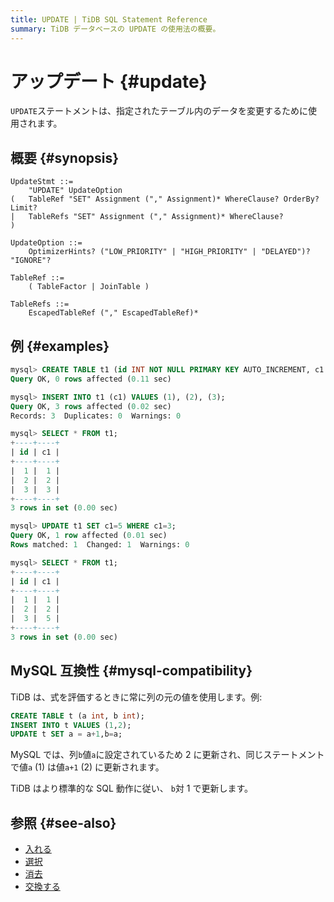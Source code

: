 ```yaml
---
title: UPDATE | TiDB SQL Statement Reference
summary: TiDB データベースの UPDATE の使用法の概要。
---
```


# アップデート {#update}

`UPDATE`ステートメントは、指定されたテーブル内のデータを変更するために使用されます。

## 概要 {#synopsis}

```ebnf+diagram
UpdateStmt ::=
    "UPDATE" UpdateOption
(   TableRef "SET" Assignment ("," Assignment)* WhereClause? OrderBy? Limit?
|   TableRefs "SET" Assignment ("," Assignment)* WhereClause?
)

UpdateOption ::=
    OptimizerHints? ("LOW_PRIORITY" | "HIGH_PRIORITY" | "DELAYED")? "IGNORE"?

TableRef ::=
    ( TableFactor | JoinTable )

TableRefs ::=
    EscapedTableRef ("," EscapedTableRef)*
```

## 例 {#examples}

```sql
mysql> CREATE TABLE t1 (id INT NOT NULL PRIMARY KEY AUTO_INCREMENT, c1 INT NOT NULL);
Query OK, 0 rows affected (0.11 sec)

mysql> INSERT INTO t1 (c1) VALUES (1), (2), (3);
Query OK, 3 rows affected (0.02 sec)
Records: 3  Duplicates: 0  Warnings: 0

mysql> SELECT * FROM t1;
+----+----+
| id | c1 |
+----+----+
|  1 |  1 |
|  2 |  2 |
|  3 |  3 |
+----+----+
3 rows in set (0.00 sec)

mysql> UPDATE t1 SET c1=5 WHERE c1=3;
Query OK, 1 row affected (0.01 sec)
Rows matched: 1  Changed: 1  Warnings: 0

mysql> SELECT * FROM t1;
+----+----+
| id | c1 |
+----+----+
|  1 |  1 |
|  2 |  2 |
|  3 |  5 |
+----+----+
3 rows in set (0.00 sec)
```

## MySQL 互換性 {#mysql-compatibility}

TiDB は、式を評価するときに常に列の元の値を使用します。例:

```sql
CREATE TABLE t (a int, b int);
INSERT INTO t VALUES (1,2);
UPDATE t SET a = a+1,b=a;
```

MySQL では、列`b`値`a`に設定されているため 2 に更新され、同じステートメントで値`a` (1) は値`a+1` (2) に更新されます。

TiDB はより標準的な SQL 動作に従い、 `b`対 1 で更新します。

## 参照 {#see-also}

-   [入れる](/sql-statements/sql-statement-insert.md)
-   [選択](/sql-statements/sql-statement-select.md)
-   [消去](/sql-statements/sql-statement-delete.md)
-   [交換する](/sql-statements/sql-statement-replace.md)
